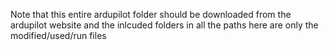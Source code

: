 Note that this entire ardupilot folder should be downloaded from the ardupilot website and the inlcuded folders in all the paths here are only the modified/used/run files
